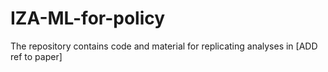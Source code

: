 # IZA-ML-for-policy
The repository contains code and material for replicating analyses in [ADD ref to paper]
